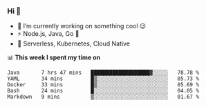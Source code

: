 ### Hi 👋

<!--
**nodejh/nodejh** is a ✨ _special_ ✨ repository because its `README.md` (this file) appears on your GitHub profile.

Here are some ideas to get you started:

- 🔭 I’m currently working on ...
- 🌱 I’m currently learning ...
- 👯 I’m looking to collaborate on ...
- 🤔 I’m looking for help with ...
- 💬 Ask me about ...
- 📫 How to reach me: ...
- 😄 Pronouns: ...
- ⚡ Fun fact: ...
-->

- 🔭 I’m currently working on something cool :wink:
- ⚡ Node.js, Java, Go :thought_balloon:
- 🤖 Serverless, Kubernetes, Cloud Native

📊 **This week I spent my time on**

<!--START_SECTION:waka-->
```text
Java       7 hrs 47 mins   ███████████████████▓░░░░░   78.78 % 
YAML       34 mins         █▒░░░░░░░░░░░░░░░░░░░░░░░   05.73 % 
Docker     33 mins         █▒░░░░░░░░░░░░░░░░░░░░░░░   05.69 % 
Bash       24 mins         █░░░░░░░░░░░░░░░░░░░░░░░░   04.05 % 
Markdown   9 mins          ▒░░░░░░░░░░░░░░░░░░░░░░░░   01.67 % 
```
<!--END_SECTION:waka-->


<!--
:traffic_light: **Visitors**

![visitors](https://visitor-badge.glitch.me/badge?page_id=nodejh.nodejh)
-->
